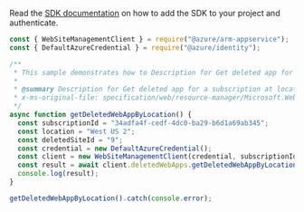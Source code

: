 Read the [SDK documentation](https://github.com/Azure/azure-sdk-for-js/blob/%40azure%2Farm-appservice_12.0.0/sdk/appservice/arm-appservice/README.md) on how to add the SDK to your project and authenticate.

```javascript
const { WebSiteManagementClient } = require("@azure/arm-appservice");
const { DefaultAzureCredential } = require("@azure/identity");

/**
 * This sample demonstrates how to Description for Get deleted app for a subscription at location.
 *
 * @summary Description for Get deleted app for a subscription at location.
 * x-ms-original-file: specification/web/resource-manager/Microsoft.Web/stable/2021-03-01/examples/GetDeletedWebAppByLocation.json
 */
async function getDeletedWebAppByLocation() {
  const subscriptionId = "34adfa4f-cedf-4dc0-ba29-b6d1a69ab345";
  const location = "West US 2";
  const deletedSiteId = "9";
  const credential = new DefaultAzureCredential();
  const client = new WebSiteManagementClient(credential, subscriptionId);
  const result = await client.deletedWebApps.getDeletedWebAppByLocation(location, deletedSiteId);
  console.log(result);
}

getDeletedWebAppByLocation().catch(console.error);
```

